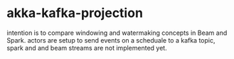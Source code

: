 # akka-kafka-projection
intention is to compare windowing and watermaking concepts in Beam and Spark.
actors are setup to send events on a scheduale to a kafka topic, spark and and beam streams are not implemented yet. 
